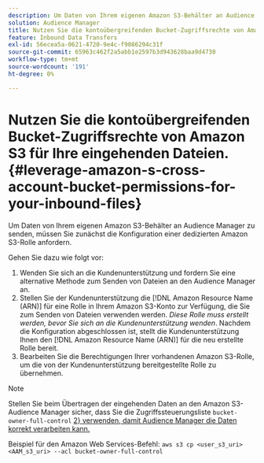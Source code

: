 ```yaml
---
description: Um Daten von Ihrem eigenen Amazon S3-Behälter an Audience Manager zu senden, müssen Sie zunächst die Konfiguration einer dedizierten Amazon S3-Rolle anfordern.
solution: Audience Manager
title: Nutzen Sie die kontoübergreifenden Bucket-Zugriffsrechte von Amazon S3 für Ihre eingehenden Dateien.
feature: Inbound Data Transfers
exl-id: 56ecea5a-0621-4720-9e4c-f9086294c31f
source-git-commit: 65963c462f2a5abb1e2597b3d943628baa9d4730
workflow-type: tm+mt
source-wordcount: '191'
ht-degree: 0%

---
```


# Nutzen Sie die kontoübergreifenden Bucket-Zugriffsrechte von Amazon S3 für Ihre eingehenden Dateien. {#leverage-amazon-s-cross-account-bucket-permissions-for-your-inbound-files}

Um Daten von Ihrem eigenen Amazon S3-Behälter an Audience Manager zu senden, müssen Sie zunächst die Konfiguration einer dedizierten Amazon S3-Rolle anfordern.

Gehen Sie dazu wie folgt vor:

1. Wenden Sie sich an die Kundenunterstützung und fordern Sie eine alternative Methode zum Senden von Dateien an den Audience Manager an.
2. Stellen Sie der Kundenunterstützung die [!DNL Amazon Resource Name (ARN)] für eine Rolle in Ihrem Amazon S3-Konto zur Verfügung, die Sie zum Senden von Dateien verwenden werden. _Diese Rolle muss erstellt werden, bevor Sie sich an die Kundenunterstützung wenden_. Nachdem die Konfiguration abgeschlossen ist, stellt die Kundenunterstützung Ihnen den [!DNL Amazon Resource Name (ARN)] für die neu erstellte Rolle bereit.
3. Bearbeiten Sie die Berechtigungen Ihrer vorhandenen Amazon S3-Rolle, um die von der Kundenunterstützung bereitgestellte Rolle zu übernehmen.

>[!NOTE]
>
>Stellen Sie beim Übertragen der eingehenden Daten an den Amazon S3-Audience Manager sicher, dass Sie die Zugriffssteuerungsliste `bucket-owner-full-control` [2} verwenden, damit Audience Manager die Daten korrekt verarbeiten kann.](https://docs.aws.amazon.com/AmazonS3/latest/userguide/about-object-ownership.html)
>
>Beispiel für den Amazon Web Services-Befehl: `aws s3 cp <user_s3_uri> <AAM_s3_uri> --acl bucket-owner-full-control`
